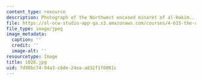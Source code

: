 ```yaml
---
content_type: resource
description: Photograph of the Northwest encased minaret of al-Hakim..
file: https://ol-ocw-studio-app-qa.s3.amazonaws.com/courses/4-615-the-architecture-of-cairo-spring-2002/7d90bc7494a3c6de24eaa832f1f0081c_1026.jpg
file_type: image/jpeg
image_metadata:
  caption: ''
  credit: ''
  image-alt: ''
resourcetype: Image
title: 1026.jpg
uid: 7d90bc74-94a3-c6de-24ea-a832f1f0081c
---
```

